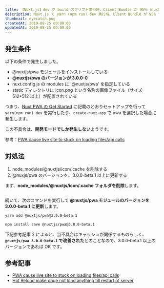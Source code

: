 ```yaml
---
title: 【Nuxt.js】dev や build スクリプト実行時、Client Bundle が 95％（nuxt-pwa-icon）で止まってしまう場合の対処法
description: Nuxt.js で yarn (npm run) dev 実行時、Client Bundle が 95% で止まったしまったときの対処法備忘録（pwa モジュールに原因）
thumbnail: eyecatch.png
createdAt: 2019-08-25 00:00:00
updatedAt: 2019-08-25 00:00:00
---
```


## 発生条件

以下の条件で発生しました。

- @nuxtjs/pwa モジュールをインストールしている
- <span class="marker-red">**@nuxtjs/pwa のバージョンが 3.0.0-0**</span>
- nuxt.config.js の modules に '@nuxtjs/pwa' を指定している
- static ディレクトリに icon.png という名称の画像ファイル（サイズ 512\*512 以上）が配置されている

つまり、[Nuxt PWA の Get Started](https://pwa.nuxtjs.org/setup.html) に記載のとおりセットアップを行って `yarn(npm run) dev` を実行したり、`create-nuxt-app` で pwa を選択した場合に発生します。

この不具合は、<span class="marker-blue">**開発モードでしか発生しない**</span>ようです。

参考：[PWA cause live site to stuck on loading files/api calls](https://github.com/nuxt-community/pwa-module/issues/89)

## 対処法

1. node_modules/@nuxtjs/icon/.cache を削除する
2. @nuxjs/pwa のバージョンを、3.0.0-beta.1 以上に更新する

まず、<span class="marker-red">**node_modules/@nuxtjs/icon/.cache フォルダを削除**</span>します。

<img src="https://toragramming.com/wp-content/uploads/2019/08/image-1.png" alt=""/>

続いて、次のコマンドを実行して <span class="marker-red">**@nuxtjs/pwa モジュールのバージョンを 3.0.0-beta.1 に更新**</span>します。

<code-group>
  <code-block label="Yarn" active>

```bash
yarn add @nuxtjs/pwa@3.0.0-beta.1
```

  </code-block>
  <code-block label="NPM">

```bash
npm install save @nuxtjs/pwa@3.0.0-beta.1
```

  </code-block>
</code-group>

<alert>

下記参考記事 2 によると、当不具合はキャッシュが関係するものらしく、**`@nuxtjs/pwa 3.0.0-beta.1` で改善された**とのことなので、3.0.0-beta.1 以上のバージョンであれば OK です。

</alert>

## 参考記事

- [PWA cause live site to stuck on loading files/api calls](https://github.com/nuxt-community/pwa-module/issues/89)
- [Hot Reload make page not load anything till restart of server](https://github.com/nuxt-community/pwa-module/issues/88)
